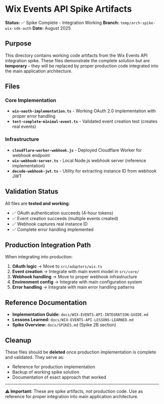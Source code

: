 # Wix Events API Spike Artifacts

**Status:** ✅ Spike Complete - Integration Working
**Branch:** `temp/arch-spike-wix-sdk-auth`
**Date:** August 2025

## Purpose

This directory contains working code artifacts from the Wix Events API integration spike. These files demonstrate the complete solution but are **temporary** - they will be replaced by proper production code integrated into the main application architecture.

## Files

### Core Implementation
- **`wix-oauth-implementation.ts`** - Working OAuth 2.0 implementation with proper error handling
- **`test-complete-minimal-event.ts`** - Validated event creation test (creates real events)

### Infrastructure
- **`cloudflare-worker-webhook.js`** - Deployed Cloudflare Worker for webhook endpoint
- **`wix-webhook-server.ts`** - Local Node.js webhook server (reference implementation)
- **`decode-webhook-jwt.ts`** - Utility for extracting instance ID from webhook JWT

## Validation Status

All files are **tested and working**:
- ✅ OAuth authentication succeeds (4-hour tokens)
- ✅ Event creation succeeds (multiple events created)
- ✅ Webhook captures real instance ID
- ✅ Complete error handling implemented

## Production Integration Path

When integrating into production:

1. **OAuth logic** → Move to `src/adapters/wix.ts`
2. **Event creation** → Integrate with main event model in `src/core/`
3. **Webhook handling** → Move to proper webhook infrastructure
4. **Environment config** → Integrate with main configuration system
5. **Error handling** → Integrate with main error handling patterns

## Reference Documentation

- **Implementation Guide:** `docs/WIX-EVENTS-API-INTEGRATION-GUIDE.md`
- **Lessons Learned:** `docs/WIX-EVENTS-API-LESSONS-LEARNED.md`
- **Spike Overview:** `docs/SPIKES.md` (Spike 2B section)

## Cleanup

These files should be **deleted** once production implementation is complete and validated. They serve as:
- Reference for production implementation
- Backup of working spike solution
- Documentation of exact approach that worked

---

**⚠️ Important:** These are spike artifacts, not production code. Use as reference for proper integration into main application architecture.
